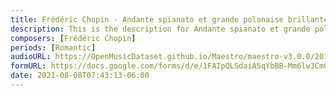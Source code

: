 ```yaml
---
title: Frédéric Chopin - Andante spianato et grande polonaise brillante Op. 22 (11)
description: This is the description for Andante spianato et grande polonaise brillante Op. 22 by Frédéric Chopin
composers: [Frédéric Chopin]
periods: [Romantic]
audioURL: https://OpenMusicDataset.github.io/Maestro/maestro-v3.0.0/2015/MIDI-Unprocessed_R2_D2-19-21-22_mid--AUDIO-from_mp3_22_R2_2015_wav--4.midi
formURL: https://docs.google.com/forms/d/e/1FAIpQLSdaiA5qYbBB-Mm6lw3CmC981tn0Ta7tPVo1zpDLnxqvqUQX-w/viewform
date: 2021-08-08T07:43:13-06:00
---
```

